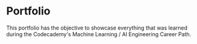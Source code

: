# Portfolio

This portfolio has the objective to showcase everything that was learned during the Codecademy's Machine Learning / AI Engineering Career Path.